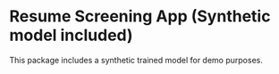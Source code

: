 # Resume Screening App (Synthetic model included)

This package includes a synthetic trained model for demo purposes.